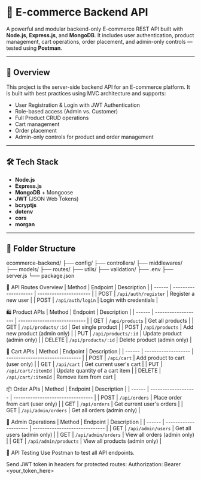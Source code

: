 # 🛒 E-commerce Backend API

A powerful and modular backend-only E-commerce REST API built with **Node.js**, **Express.js**, and **MongoDB**. It includes user authentication, product management, cart operations, order placement, and admin-only controls — tested using **Postman**.

---

## 📘 Overview

This project is the server-side backend API for an E-commerce platform. It is built with best practices using MVC architecture and supports:

- User Registration & Login with JWT Authentication
- Role-based access (Admin vs. Customer)
- Full Product CRUD operations
- Cart management
- Order placement
- Admin-only controls for product and order management

---

## 🛠️ Tech Stack

- **Node.js**
- **Express.js**
- **MongoDB** + Mongoose
- **JWT** (JSON Web Tokens)
- **bcryptjs**
- **dotenv**
- **cors**
- **morgan**

---

## 📁 Folder Structure

ecommerce-backend/
├── config/
├── controllers/
├── middlewares/
├── models/
├── routes/
├── utils/
├── validation/
├── .env
├── server.js
└── package.json

🔗 API Routes Overview
| Method | Endpoint             | Description            |
| ------ | -------------------- | ---------------------- |
| POST   | `/api/auth/register` | Register a new user    |
| POST   | `/api/auth/login`    | Login with credentials |

🛍️ Product APIs
| Method | Endpoint            | Description                  |
| ------ | ------------------- | ---------------------------- |
| GET    | `/api/products`     | Get all products             |
| GET    | `/api/products/:id` | Get single product           |
| POST   | `/api/products`     | Add new product (admin only) |
| PUT    | `/api/products/:id` | Update product (admin only)  |
| DELETE | `/api/products/:id` | Delete product (admin only)  |

🛒 Cart APIs
| Method | Endpoint            | Description                     |
| ------ | ------------------- | ------------------------------- |
| POST   | `/api/cart`         | Add product to cart (user only) |
| GET    | `/api/cart`         | Get current user's cart         |
| PUT    | `/api/cart/:itemId` | Update quantity of a cart item  |
| DELETE | `/api/cart/:itemId` | Remove item from cart           |

📦 Order APIs
| Method | Endpoint            | Description                       |
| ------ | ------------------- | --------------------------------- |
| POST   | `/api/orders`       | Place order from cart (user only) |
| GET    | `/api/orders`       | Get current user's orders         |
| GET    | `/api/admin/orders` | Get all orders (admin only)       |

🔐 Admin Operations
| Method | Endpoint              | Description                    |
| ------ | --------------------- | ------------------------------ |
| GET    | `/api/admin/users`    | Get all users (admin only)     |
| GET    | `/api/admin/orders`   | View all orders (admin only)   |
| GET    | `/api/admin/products` | View all products (admin only) |

🧪 API Testing
Use Postman to test all API endpoints.

Send JWT token in headers for protected routes:
Authorization: Bearer <your_token_here>